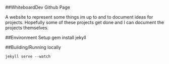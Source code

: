 ##WhiteboardDev Github Page

A website to represent some things im up to and to document ideas for projects. Hopefully some of these projects get done and I can document the projects themselves.



##Environment Setup
	gem install jekyll
	
##Building/Running locally

	jekyll serve --watch
	
	
	